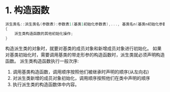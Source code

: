# 1. 构造函数
``` c++
派生类名::派生类名(参数表):参数表1(基类1初始化参数表),..., 基类名n(基类n初始化参数表), 成员对象名1(成员对象1初始化参数表),...,  成员对象名m(成员对象m初始化参数表)
{
	派生类构造函数的其他初始化操作;
}
```
构造派生类的对象时，就要对基类的成员对象和新增成员对象进行初始化。
如果对基类初始化时，需要调用基类的带走形参的构造函数时，派生类就必须声明构造函数。
派生类构造函数执行一般次序:
   1. 调用基类构造函数，调用顺序按照他们被继承时声明的顺序(从左向右)
   2. 对派生类新增的成员对象初始化，调用顺序按照他们在类中声明的顺序
   3. 执行派生类的构造函数体中内容。



